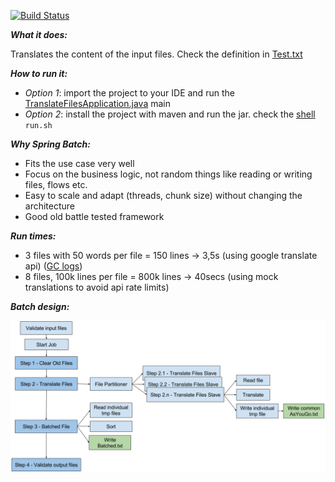 [![Build Status](https://travis-ci.org/arturozv/translate-files.svg?branch=master)](https://travis-ci.org/arturozv/translate-files)

***What it does:***

Translates the content of the input files. Check the definition in [Test.txt](Test.txt)

***How to run it:***

- _Option 1_: import the project to your IDE and run the [TranslateFilesApplication.java](src/main/java/com/zenval/translatefiles/TranslateFilesApplication.java) main
- _Option 2_: install the project with maven and run the jar. check the [shell](run.sh) `run.sh`

***Why Spring Batch:***

- Fits the use case very well
- Focus on the business logic, not random things like reading or writing files, flows etc.
- Easy to scale and adapt (threads, chunk size) without changing the architecture
- Good old battle tested framework

***Run times:***

- 3 files with 50 words per file = 150 lines -> 3,5s (using google translate api) ([GC logs](http://gceasy.io/my-gc-report.jsp?p=c2hhcmVkLzIwMTcvMDYvOC8tLWdjLmxvZy0tNy0xMS0zOQ==))
- 8 files, 100k lines per file = 800k lines -> 40secs (using mock translations to avoid api rate limits)

***Batch design:***

![Batch](/translate-files-test.png)
